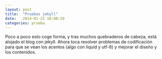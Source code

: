 ```yaml
---
layout: post
title:  "Pruebas jekyll"
date:   2014-01-22 10:00:29
categories: prueba
---
```


Poco a poco esto coge forma, y tras muchos quebraderos de cabeza, está alojado el blog con jekyll.
Ahora toca resolver problemas de codificación para que se vean los acentos (algo con liquid y utf-8) y mejorar el diseño y los contenidos.

[jekyll-gh]: https://github.com/mojombo/jekyll
[jekyll]:    http://jekyllrb.com
